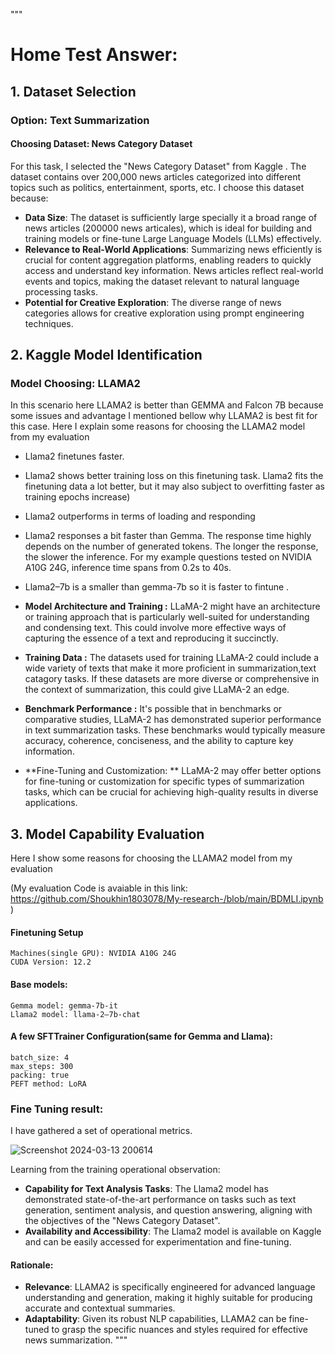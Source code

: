 """
# Home Test Answer: 

## 1. Dataset Selection 

### Option: Text Summarization

#### Choosing Dataset: News Category Dataset

For this task, I selected the "News Category Dataset" from Kaggle . The dataset contains over 200,000 news articles categorized into different topics such as politics, entertainment, sports, etc. I choose this dataset because:

- **Data Size**: The dataset is sufficiently large specially it a broad range of news articles (200000 news articales), which is ideal for building and training models or fine-tune Large Language Models (LLMs) effectively.
- **Relevance to Real-World Applications**: Summarizing news efficiently is crucial for content aggregation platforms, enabling readers to quickly access and understand key information. News articles reflect real-world events and topics, making the dataset relevant to natural language processing tasks.
- **Potential for Creative Exploration**: The diverse range of news categories allows for creative exploration using prompt engineering techniques.


## 2. Kaggle Model Identification

###  Model Choosing: LLAMA2

In this scenario here LLAMA2 is better than GEMMA and Falcon 7B because some issues and advantage I mentioned bellow why LLAMA2 is best fit for this case. Here I explain some reasons for choosing the LLAMA2 model from my evaluation
  -  Llama2 finetunes faster. 
  -  Llama2 shows better training loss on this finetuning task. Llama2 fits the finetuning data a lot better, but it may also subject to overfitting faster as training epochs increase)
  -  Llama2 outperforms in terms of loading and responding
  -  Llama2 responses a bit faster than Gemma. The response time highly depends on the number of generated tokens. The longer the response, the slower the inference. For my example questions tested on NVIDIA A10G 24G, inference time spans from 0.2s to 40s.
  -  Llama2–7b is a smaller than gemma-7b so it is faster to fintune .


- **Model Architecture and Training :** LLaMA-2 might have an architecture or training approach that is particularly well-suited for understanding and condensing text. This could involve more effective ways of capturing the essence of a text and reproducing it succinctly.

- **Training Data :** The datasets used for training LLaMA-2 could include a wide variety of texts that make it more proficient in summarization,text catagory tasks. If these datasets are more diverse or comprehensive in the context of summarization, this could give LLaMA-2 an edge.

- **Benchmark Performance :** It's possible that in benchmarks or comparative studies, LLaMA-2 has demonstrated superior performance in text summarization tasks. These benchmarks would typically measure accuracy, coherence, conciseness, and the ability to capture key information.

- **Fine-Tuning and Customization: ** LLaMA-2 may offer better options for fine-tuning or customization for specific types of summarization tasks, which can be crucial for achieving high-quality results in diverse applications.

    
## 3. Model Capability Evaluation

Here I show some reasons for choosing the LLAMA2 model from my evaluation

(My evaluation Code is avaiable in this link: https://github.com/Shoukhin1803078/My-research-/blob/main/BDMLI.ipynb )


#### Finetuning Setup
    Machines(single GPU): NVIDIA A10G 24G 
    CUDA Version: 12.2
  
#### Base models:
    Gemma model: gemma-7b-it
    Llama2 model: llama-2–7b-chat
  
#### A few SFTTrainer Configuration(same for Gemma and Llama):
    batch_size: 4
    max_steps: 300
    packing: true
    PEFT method: LoRA

### Fine Tuning result:
I have gathered a set of operational metrics. 

![Screenshot 2024-03-13 200614](https://github.com/Shoukhin1803078/My-research-/assets/62458402/633e98c1-050b-4798-b4b2-75b8455bb0d4)

Learning from the training operational observation:

- **Capability for Text Analysis Tasks**: The Llama2 model has demonstrated state-of-the-art performance on tasks such as text generation, sentiment analysis, and question answering, aligning with the objectives of the "News Category Dataset".
- **Availability and Accessibility**: The Llama2 model is available on Kaggle and can be easily accessed for experimentation and fine-tuning.

#### Rationale:
- **Relevance**: LLAMA2 is specifically engineered for advanced language understanding and generation, making it highly suitable for producing accurate and contextual summaries.
- **Adaptability**: Given its robust NLP capabilities, LLAMA2 can be fine-tuned to grasp the specific nuances and styles required for effective news summarization.
"""


